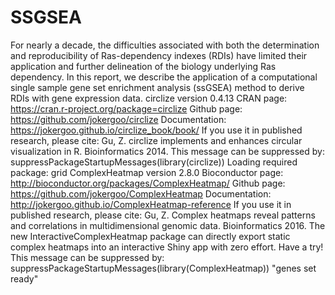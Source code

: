 # SSGSEA
For nearly a decade, the difficulties associated with both the determination and reproducibility of Ras-dependency indexes (RDIs) have limited their application and further delineation of the biology underlying Ras dependency. In this report, we describe the application of a computational single sample gene set enrichment analysis (ssGSEA) method to derive RDIs with gene expression data.
circlize version 0.4.13
CRAN page: https://cran.r-project.org/package=circlize
Github page: https://github.com/jokergoo/circlize
Documentation: https://jokergoo.github.io/circlize_book/book/ 
If you use it in published research, please cite:
Gu, Z. circlize implements and enhances circular visualization
in R. Bioinformatics 2014. 
This message can be suppressed by:
suppressPackageStartupMessages(library(circlize))
Loading required package: grid
ComplexHeatmap version 2.8.0
Bioconductor page: http://bioconductor.org/packages/ComplexHeatmap/
Github page: https://github.com/jokergoo/ComplexHeatmap
Documentation: http://jokergoo.github.io/ComplexHeatmap-reference
If you use it in published research, please cite:
Gu, Z. Complex heatmaps reveal patterns and correlations in multidimensional 
genomic data. Bioinformatics 2016.
The new InteractiveComplexHeatmap package can directly export static 
complex heatmaps into an interactive Shiny app with zero effort. Have a try!
This message can be suppressed by:
suppressPackageStartupMessages(library(ComplexHeatmap))
"genes set ready"
